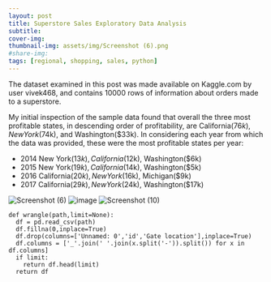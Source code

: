 ```yaml
---
layout: post
title: Superstore Sales Exploratory Data Analysis
subtitle: 
cover-img: 
thumbnail-img: assets/img/Screenshot (6).png
#share-img:
tags: [regional, shopping, sales, python]
---
```



The dataset examined in this post was made available on Kaggle.com by user vivek468, and contains 10000 rows of information about orders made to a superstore.

My initial inspection of the sample data found that overall the three most profitable states, in descending order of profitability, are California($76k), New York($74k), and Washington($33k). In considering each year from which the data was provided, these were the most profitable states per year:
  - 2014 New York($13k), California($12k), Washington($6k)
  - 2015 New York($19k), California($14k), Washington($5k)
  - 2016 California($20k), New York($16k), Michigan($9k)
  - 2017 California($29k), New York($24k), Washington($17k)

![Screenshot (6)](https://user-images.githubusercontent.com/75755695/158914522-aefbb521-fd9d-4020-a0be-3afc38503208.png)
![image](https://user-images.githubusercontent.com/75755695/158914344-6dce84b3-75e3-4425-9ad1-629ee6ceacb1.png)
![Screenshot (10)](https://user-images.githubusercontent.com/75755695/158914569-8acd32ed-6c7c-4a89-b211-1e1b2f5ca139.png)

~~~
def wrangle(path,limit=None):
  df = pd.read_csv(path)
  df.fillna(0,inplace=True)
  df.drop(columns=['Unnamed: 0','id','Gate location'],inplace=True)  
  df.columns = ['_'.join(' '.join(x.split('-')).split()) for x in df.columns]
  if limit: 
    return df.head(limit)                                    
  return df
~~~
